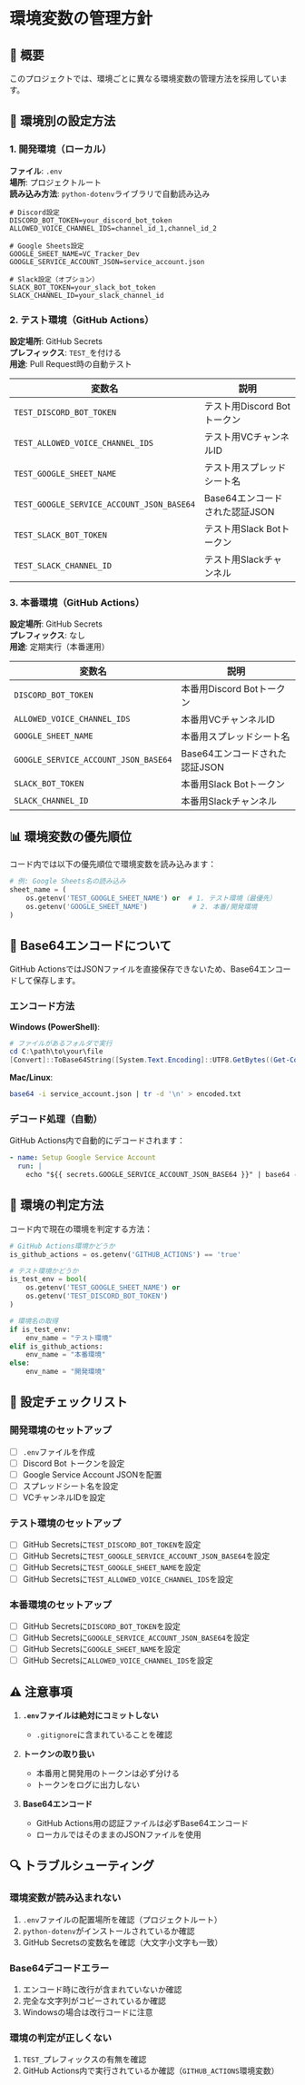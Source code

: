 # 環境変数の管理方針

## 📌 概要

このプロジェクトでは、環境ごとに異なる環境変数の管理方法を採用しています。

## 🔧 環境別の設定方法

### 1. 開発環境（ローカル）

**ファイル**: `.env`  
**場所**: プロジェクトルート  
**読み込み方法**: `python-dotenv`ライブラリで自動読み込み

```env
# Discord設定
DISCORD_BOT_TOKEN=your_discord_bot_token
ALLOWED_VOICE_CHANNEL_IDS=channel_id_1,channel_id_2

# Google Sheets設定
GOOGLE_SHEET_NAME=VC_Tracker_Dev
GOOGLE_SERVICE_ACCOUNT_JSON=service_account.json

# Slack設定（オプション）
SLACK_BOT_TOKEN=your_slack_bot_token
SLACK_CHANNEL_ID=your_slack_channel_id
```

### 2. テスト環境（GitHub Actions）

**設定場所**: GitHub Secrets  
**プレフィックス**: `TEST_`を付ける  
**用途**: Pull Request時の自動テスト

| 変数名 | 説明 |
|--------|------|
| `TEST_DISCORD_BOT_TOKEN` | テスト用Discord Botトークン |
| `TEST_ALLOWED_VOICE_CHANNEL_IDS` | テスト用VCチャンネルID |
| `TEST_GOOGLE_SHEET_NAME` | テスト用スプレッドシート名 |
| `TEST_GOOGLE_SERVICE_ACCOUNT_JSON_BASE64` | Base64エンコードされた認証JSON |
| `TEST_SLACK_BOT_TOKEN` | テスト用Slack Botトークン |
| `TEST_SLACK_CHANNEL_ID` | テスト用Slackチャンネル |

### 3. 本番環境（GitHub Actions）

**設定場所**: GitHub Secrets  
**プレフィックス**: なし  
**用途**: 定期実行（本番運用）

| 変数名 | 説明 |
|--------|------|
| `DISCORD_BOT_TOKEN` | 本番用Discord Botトークン |
| `ALLOWED_VOICE_CHANNEL_IDS` | 本番用VCチャンネルID |
| `GOOGLE_SHEET_NAME` | 本番用スプレッドシート名 |
| `GOOGLE_SERVICE_ACCOUNT_JSON_BASE64` | Base64エンコードされた認証JSON |
| `SLACK_BOT_TOKEN` | 本番用Slack Botトークン |
| `SLACK_CHANNEL_ID` | 本番用Slackチャンネル |

## 📊 環境変数の優先順位

コード内では以下の優先順位で環境変数を読み込みます：

```python
# 例: Google Sheets名の読み込み
sheet_name = (
    os.getenv('TEST_GOOGLE_SHEET_NAME') or  # 1. テスト環境（最優先）
    os.getenv('GOOGLE_SHEET_NAME')           # 2. 本番/開発環境
)
```

## 🔐 Base64エンコードについて

GitHub ActionsではJSONファイルを直接保存できないため、Base64エンコードして保存します。

### エンコード方法

**Windows (PowerShell)**:
```powershell
# ファイルがあるフォルダで実行
cd C:\path\to\your\file
[Convert]::ToBase64String([System.Text.Encoding]::UTF8.GetBytes((Get-Content -Path "service_account.json" -Raw))) | Out-File "encoded.txt"
```

**Mac/Linux**:
```bash
base64 -i service_account.json | tr -d '\n' > encoded.txt
```

### デコード処理（自動）

GitHub Actions内で自動的にデコードされます：
```yaml
- name: Setup Google Service Account
  run: |
    echo "${{ secrets.GOOGLE_SERVICE_ACCOUNT_JSON_BASE64 }}" | base64 -d > service_account.json
```

## 🚀 環境の判定方法

コード内で現在の環境を判定する方法：

```python
# GitHub Actions環境かどうか
is_github_actions = os.getenv('GITHUB_ACTIONS') == 'true'

# テスト環境かどうか
is_test_env = bool(
    os.getenv('TEST_GOOGLE_SHEET_NAME') or 
    os.getenv('TEST_DISCORD_BOT_TOKEN')
)

# 環境名の取得
if is_test_env:
    env_name = "テスト環境"
elif is_github_actions:
    env_name = "本番環境"
else:
    env_name = "開発環境"
```

## 📝 設定チェックリスト

### 開発環境のセットアップ
- [ ] `.env`ファイルを作成
- [ ] Discord Bot トークンを設定
- [ ] Google Service Account JSONを配置
- [ ] スプレッドシート名を設定
- [ ] VCチャンネルIDを設定

### テスト環境のセットアップ
- [ ] GitHub Secretsに`TEST_DISCORD_BOT_TOKEN`を設定
- [ ] GitHub Secretsに`TEST_GOOGLE_SERVICE_ACCOUNT_JSON_BASE64`を設定
- [ ] GitHub Secretsに`TEST_GOOGLE_SHEET_NAME`を設定
- [ ] GitHub Secretsに`TEST_ALLOWED_VOICE_CHANNEL_IDS`を設定

### 本番環境のセットアップ
- [ ] GitHub Secretsに`DISCORD_BOT_TOKEN`を設定
- [ ] GitHub Secretsに`GOOGLE_SERVICE_ACCOUNT_JSON_BASE64`を設定
- [ ] GitHub Secretsに`GOOGLE_SHEET_NAME`を設定
- [ ] GitHub Secretsに`ALLOWED_VOICE_CHANNEL_IDS`を設定

## ⚠️ 注意事項

1. **`.env`ファイルは絶対にコミットしない**
   - `.gitignore`に含まれていることを確認

2. **トークンの取り扱い**
   - 本番用と開発用のトークンは必ず分ける
   - トークンをログに出力しない

3. **Base64エンコード**
   - GitHub Actions用の認証ファイルは必ずBase64エンコード
   - ローカルではそのままのJSONファイルを使用

## 🔍 トラブルシューティング

### 環境変数が読み込まれない
1. `.env`ファイルの配置場所を確認（プロジェクトルート）
2. `python-dotenv`がインストールされているか確認
3. GitHub Secretsの変数名を確認（大文字小文字も一致）

### Base64デコードエラー
1. エンコード時に改行が含まれていないか確認
2. 完全な文字列がコピーされているか確認
3. Windowsの場合は改行コードに注意

### 環境の判定が正しくない
1. `TEST_`プレフィックスの有無を確認
2. GitHub Actions内で実行されているか確認（`GITHUB_ACTIONS`環境変数）